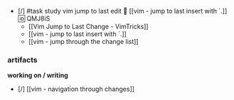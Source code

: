 - [/] #task study vim jump to last edit 🔼 [[vim - jump to last insert with `.]] 🆔 QMJ8iS
	- [[Vim Jump to Last Change - VimTricks]]
	- [[vim - jump to last insert with `.]]
	- [[vim - jump through the change list]]

### artifacts

**working on / writing**
- [/] [[vim - navigation through changes]]
